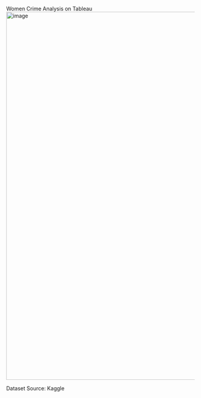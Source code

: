 Women Crime Analysis on Tableau
<img width="981" alt="image" src="https://github.com/user-attachments/assets/7d017277-53d6-47ab-8cee-5d07bcbae327">


Dataset Source: Kaggle
